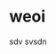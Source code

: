 # weoi
<html>
  <head>
    sdv 
    <title>
      uasb
    </title>
    <body>
      svsdn
    </body>
    </html>
